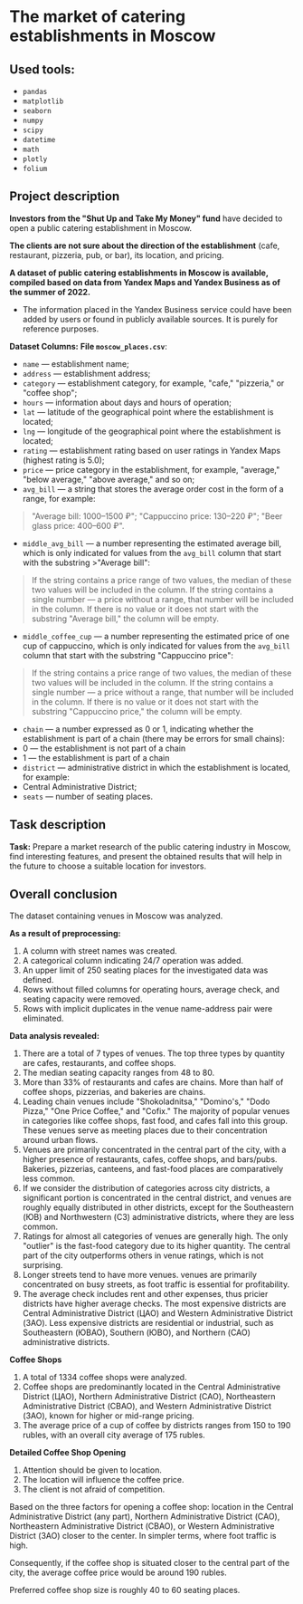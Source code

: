 # The market of catering establishments in Moscow

## Used tools: 
* `pandas`
* `matplotlib`
* `seaborn`
* `numpy`
* `scipy`
* `datetime`
* `math`
* `plotly`
* `folium`

## Project description

**Investors from the "Shut Up and Take My Money" fund** have decided to open a public catering establishment in Moscow.

**The clients are not sure about the direction of the establishment** (cafe, restaurant, pizzeria, pub, or bar), its location, and pricing.

**A dataset of public catering establishments in Moscow is available, compiled based on data from Yandex Maps and Yandex Business as of the summer of 2022.**

* The information placed in the Yandex Business service could have been added by users or found in publicly available sources. It is purely for reference purposes.

**Dataset Columns:**
**File `moscow_places.csv`**:
* `name` — establishment name;
* `address` — establishment address;
* `category` — establishment category, for example, "cafe," "pizzeria," or "coffee shop";
* `hours` — information about days and hours of operation;
* `lat` — latitude of the geographical point where the establishment is located;
* `lng` — longitude of the geographical point where the establishment is located;
* `rating` — establishment rating based on user ratings in Yandex Maps (highest rating is 5.0);
* `price` — price category in the establishment, for example, "average," "below average," "above average," and so on;
* `avg_bill` — a string that stores the average order cost in the form of a range, for example:
 > "Average bill: 1000–1500 ₽";
 > "Cappuccino price: 130–220 ₽";
 > "Beer glass price: 400–600 ₽".
* `middle_avg_bill` — a number representing the estimated average bill, which is only indicated for values from the `avg_bill` column that start with the substring >"Average bill":
 > If the string contains a price range of two values, the median of these two values will be included in the column.
 > If the string contains a single number — a price without a range, that number will be included in the column.
 > If there is no value or it does not start with the substring "Average bill," the column will be empty.
* `middle_coffee_cup` — a number representing the estimated price of one cup of cappuccino, which is only indicated for values from the `avg_bill` column that start with the substring "Cappuccino price":
 > If the string contains a price range of two values, the median of these two values will be included in the column.
 > If the string contains a single number — a price without a range, that number will be included in the column.
 > If there is no value or it does not start with the substring "Cappuccino price," the column will be empty.
* `chain` — a number expressed as 0 or 1, indicating whether the establishment is part of a chain (there may be errors for small chains):
 * 0 — the establishment is not part of a chain
 * 1 — the establishment is part of a chain
* `district` — administrative district in which the establishment is located, for example:
 * Central Administrative District;
* `seats` — number of seating places.

## Task description

**Task:** Prepare a market research of the public catering industry in Moscow, find interesting features, and present the obtained results that will help in the future to choose a suitable location for investors.

## Overall conclusion
The dataset containing venues in Moscow was analyzed.

**As a result of preprocessing:**

1. A column with street names was created.
2. A categorical column indicating 24/7 operation was added.
3. An upper limit of 250 seating places for the investigated data was defined.
4. Rows without filled columns for operating hours, average check, and seating capacity were removed.
5. Rows with implicit duplicates in the venue name-address pair were eliminated.

**Data analysis revealed:**

1. There are a total of 7 types of venues. The top three types by quantity are cafes, restaurants, and coffee shops.
2. The median seating capacity ranges from 48 to 80.
3. More than 33% of restaurants and cafes are chains. More than half of coffee shops, pizzerias, and bakeries are chains.
4. Leading chain venues include "Shokoladnitsa," "Domino's," "Dodo Pizza," "One Price Coffee," and "Cofix." The majority of popular venues in categories like coffee shops, fast food, and cafes fall into this group. These venues serve as meeting places due to their concentration around urban flows.
5. Venues are primarily concentrated in the central part of the city, with a higher presence of restaurants, cafes, coffee shops, and bars/pubs. Bakeries, pizzerias, canteens, and fast-food places are comparatively less common.
6. If we consider the distribution of categories across city districts, a significant portion is concentrated in the central district, and venues are roughly equally distributed in other districts, except for the Southeastern (ЮВ) and Northwestern (СЗ) administrative districts, where they are less common.
7. Ratings for almost all categories of venues are generally high. The only "outlier" is the fast-food category due to its higher quantity. The central part of the city outperforms others in venue ratings, which is not surprising.
8. Longer streets tend to have more venues. venues are primarily concentrated on busy streets, as foot traffic is essential for profitability.
9. The average check includes rent and other expenses, thus pricier districts have higher average checks. The most expensive districts are Central Administrative District (ЦАО) and Western Administrative District (ЗАО). Less expensive districts are residential or industrial, such as Southeastern (ЮВАО), Southern (ЮВО), and Northern (САО) administrative districts.

**Coffee Shops**

1. A total of 1334 coffee shops were analyzed.
2. Coffee shops are predominantly located in the Central Administrative District (ЦАО), Northern Administrative District (САО), Northeastern Administrative District (СВАО), and Western Administrative District (ЗАО), known for higher or mid-range pricing.
3. The average price of a cup of coffee by districts ranges from 150 to 190 rubles, with an overall city average of 175 rubles.

**Detailed Coffee Shop Opening**

1. Attention should be given to location.
2. The location will influence the coffee price.
3. The client is not afraid of competition.

Based on the three factors for opening a coffee shop: location in the Central Administrative District (any part), Northern Administrative District (САО), Northeastern Administrative District (СВАО), or Western Administrative District (ЗАО) closer to the center. In simpler terms, where foot traffic is high.

Consequently, if the coffee shop is situated closer to the central part of the city, the average coffee price would be around 190 rubles.

Preferred coffee shop size is roughly 40 to 60 seating places.
